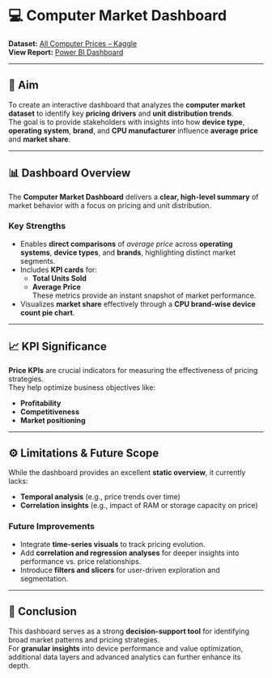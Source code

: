 # 💻 Computer Market Dashboard

**Dataset:** [All Computer Prices – Kaggle](https://www.kaggle.com/datasets/paperxd/all-computer-prices/data)  
**View Report:** [Power BI Dashboard](https://app.powerbi.com/groups/me/reports/9fd12a1e-3ff7-4ccd-ab1b-1397656b8dd1/0a4e1b572e92927eaeac?bookmarkGuid=f77075cf-84c4-4f69-8bd7-7873be714845&bookmarkUsage=1&ctid=a64aeab6-f01b-462b-aa9c-44546386ff31&portalSessionId=0d3b8e26-eef5-4a0d-90e3-034fca519e82&fromEntryPoint=export)

---

## 🎯 **Aim**

To create an interactive dashboard that analyzes the **computer market dataset** to identify key **pricing drivers** and **unit distribution trends**.  
The goal is to provide stakeholders with insights into how **device type**, **operating system**, **brand**, and **CPU manufacturer** influence **average price** and **market share**.

---

## 📊 **Dashboard Overview**

The **Computer Market Dashboard** delivers a **clear, high-level summary** of market behavior with a focus on pricing and unit distribution.

### **Key Strengths**
- Enables **direct comparisons** of *average price* across **operating systems**, **device types**, and **brands**, highlighting distinct market segments.  
- Includes **KPI cards** for:
  - **Total Units Sold**
  - **Average Price**  
  These metrics provide an instant snapshot of market performance.
- Visualizes **market share** effectively through a **CPU brand-wise device count pie chart**.

---

## 📈 **KPI Significance**

**Price KPIs** are crucial indicators for measuring the effectiveness of pricing strategies.  
They help optimize business objectives like:
- **Profitability**
- **Competitiveness**
- **Market positioning**

---

## ⚙️ **Limitations & Future Scope**

While the dashboard provides an excellent **static overview**, it currently lacks:
- **Temporal analysis** (e.g., price trends over time)
- **Correlation insights** (e.g., impact of RAM or storage capacity on price)

### **Future Improvements**
- Integrate **time-series visuals** to track pricing evolution.  
- Add **correlation and regression analyses** for deeper insights into performance vs. price relationships.  
- Introduce **filters and slicers** for user-driven exploration and segmentation.

---

## 🧠 **Conclusion**

This dashboard serves as a strong **decision-support tool** for identifying broad market patterns and pricing strategies.  
For **granular insights** into device performance and value optimization, additional data layers and advanced analytics can further enhance its depth.
